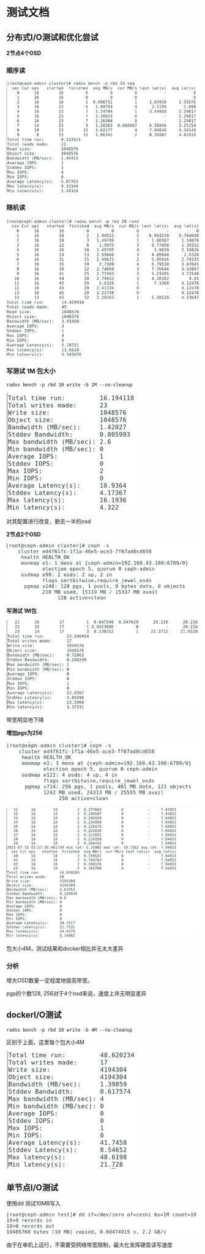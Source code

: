 # 测试文档

## 分布式I/O测试和优化尝试

**2节点4个OSD**

### 顺序读

![4_seq](files\4_seq.png)

### 随机读

![4_rand](files\4_rand.png)

### 写测试 1M 包大小

```shell
rados bench -p rbd 10 write -b 1M --no-cleanup
```

![4_10M](files\4_10M.png)



对其配置进行改变，删去一半的osd

**2节点2个OSD** 

![ceph_healthok](files\ceph_healthok.png)

**写测试 1M包**

![2_10M_](files\2_10M_.png)

带宽明显地下降

**增加pgs为256**

![ceph_4osd](files\ceph_4osd.png)

![256test](files\256test.png)

包大小4M，测试结果和docker相比并无太大差异

### 分析

增大OSD数量一定程度地提高带宽。

pgs的个数128, 256对于4个osd来说，速度上并无明显差异

## dockerI/O测试

```shell
rados bench -p rbd 10 write -b 4M --no-cleanup
```

区别于上面，这里每个包大小4M

![4_40M](files\4_40M.png)

## 单节点I/O测试

使用dd 测试10MB写入

![single10M](files\single10M.png)

由于在单机上运行，不需要受网络带宽限制，最大化发挥硬盘读写速度

